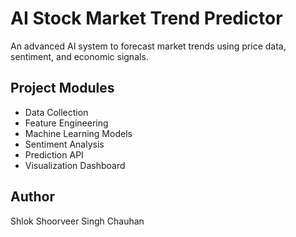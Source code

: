 # AI Stock Market Trend Predictor

An advanced AI system to forecast market trends using price data, sentiment, and economic signals.

## Project Modules
- Data Collection
- Feature Engineering
- Machine Learning Models
- Sentiment Analysis
- Prediction API
- Visualization Dashboard

## Author
Shlok Shoorveer Singh Chauhan
